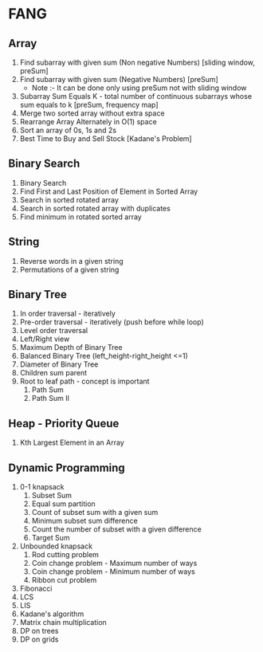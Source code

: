 # FANG

## Array
1. Find subarray with given sum (Non negative Numbers) [sliding window, preSum]
2. Find subarray with given sum (Negative Numbers) [preSum]
    -   Note  :- It can be done only using preSum not with sliding window
3. Subarray Sum Equals K - total number of continuous subarrays whose sum equals to k [preSum, frequency map]
4. Merge two sorted array without extra space
5. Rearrange Array Alternately in O(1) space
6. Sort an array of 0s, 1s and 2s
7. Best Time to Buy and Sell Stock [Kadane's Problem]

## Binary Search
1. Binary Search
2. Find First and Last Position of Element in Sorted Array
3. Search in sorted rotated array
4. Search in sorted rotated array with duplicates
5. Find minimum in rotated sorted array

## String
1. Reverse words in a given string
2. Permutations of a given string

## Binary Tree
1. In order traversal - iteratively
2. Pre-order traversal - iteratively (push before while loop)
3. Level order traversal
4. Left/Right view
5. Maximum Depth of Binary Tree
6. Balanced Binary Tree (left_height-right_height <=1)
7. Diameter of Binary Tree
8. Children sum parent
9. Root to leaf path - concept is important
   1. Path Sum
   2. Path Sum II
    
## Heap - Priority Queue
1. Kth Largest Element in an Array

## Dynamic Programming
1. 0-1 knapsack
   1. Subset Sum
   2. Equal sum partition
   3. Count of subset sum with a given sum
   4. Minimum subset sum difference
   5. Count the number of subset with a given difference
   6. Target Sum
2. Unbounded knapsack
   1. Rod cutting problem
   2. Coin change problem - Maximum number of ways
   3. Coin change problem - Minimum number of ways
   4. Ribbon cut problem
3. Fibonacci
4. LCS
5. LIS
6. Kadane's algorithm
7. Matrix chain multiplication
8. DP on trees
9. DP on grids

